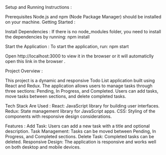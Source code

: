 Setup and Running Instructions : 

Prerequisites
Node.js and npm (Node Package Manager) should be installed on your machine.
Getting Started : 

Install Dependencies : 
If there is no node_modules folder, you need to install the dependencies by running:
npm install

Start the Application : 
To start the application, run:
npm start


Open http://localhost:3000 to view it in the browser or it will automaticlly open this link in the browser .


Project Overview : 

This project is a dynamic and responsive Todo List application built using React and Redux. The application allows users to manage tasks through three sections: Pending, In Progress, and Completed. Users can add tasks, move tasks between sections, and delete completed tasks.

Tech Stack Are Used : 
React: JavaScript library for building user interfaces.
Redux: State management library for JavaScript apps.
CSS: Styling of the components with responsive design considerations.


Features : 
Add Task: Users can add a new task with a title and optional description.
Task Management: Tasks can be moved between Pending, In Progress, and Completed sections.
Delete Task: Completed tasks can be deleted.
Responsive Design: The application is responsive and works well on both desktop and mobile devices.